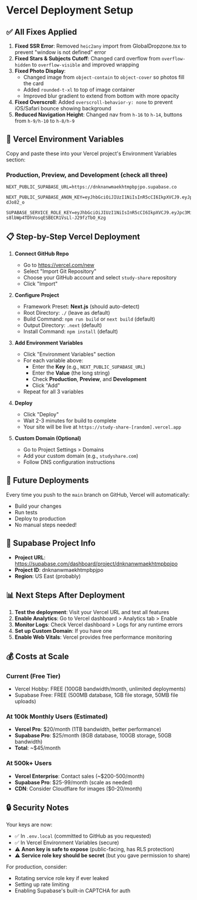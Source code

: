 # Vercel Deployment Setup

## ✅ All Fixes Applied

1. **Fixed SSR Error**: Removed `heic2any` import from GlobalDropzone.tsx to prevent "window is not defined" error
2. **Fixed Stars & Subjects Cutoff**: Changed card overflow from `overflow-hidden` to `overflow-visible` and improved wrapping
3. **Fixed Photo Display**: 
   - Changed image from `object-contain` to `object-cover` so photos fill the card
   - Added `rounded-t-xl` to top of image container
   - Improved blur gradient to extend from bottom with more opacity
4. **Fixed Overscroll**: Added `overscroll-behavior-y: none` to prevent iOS/Safari bounce showing background
5. **Reduced Navigation Height**: Changed nav from `h-16` to `h-14`, buttons from `h-9/h-10` to `h-8/h-9`

## 🚀 Vercel Environment Variables

Copy and paste these into your Vercel project's Environment Variables section:

### Production, Preview, and Development (check all three)

```
NEXT_PUBLIC_SUPABASE_URL=https://dnknanwmaekhtmpbpjpo.supabase.co
```

```
NEXT_PUBLIC_SUPABASE_ANON_KEY=eyJhbGciOiJIUzI1NiIsInR5cCI6IkpXVCJ9.eyJpc3MiOiJzdXBhYmFzZSIsInJlZiI6ImRua25hbndtYWVraHRtcGJwanBvIiwicm9sZSI6ImFub24iLCJpYXQiOjE3NTgxMjQ3MDksImV4cCI6MjA3MzcwMDcwOX0.B2rvyWyZJQclEAQRzzpqVY0ZHxWl5FwZ8cV-dJo82_o
```

```
SUPABASE_SERVICE_ROLE_KEY=eyJhbGciOiJIUzI1NiIsInR5cCI6IkpXVCJ9.eyJpc3MiOiJzdXBhYmFzZSIsInJlZiI6ImRua25hbndtYWVraHRtcGJwanBvIiwicm9sZSI6InNlcnZpY2Vfcm9sZSIsImlhdCI6MTc1ODEyNDcwOSwiZXhwIjoyMDczNzAwNzA5fQ.V07J-s8lbWp4TDhVosqESBECR1VsLl-J29fzTbO_Kzg
```

## 📋 Step-by-Step Vercel Deployment

1. **Connect GitHub Repo**
   - Go to https://vercel.com/new
   - Select "Import Git Repository"
   - Choose your GitHub account and select `study-share` repository
   - Click "Import"

2. **Configure Project**
   - Framework Preset: **Next.js** (should auto-detect)
   - Root Directory: `./` (leave as default)
   - Build Command: `npm run build` or `next build` (default)
   - Output Directory: `.next` (default)
   - Install Command: `npm install` (default)

3. **Add Environment Variables**
   - Click "Environment Variables" section
   - For each variable above:
     - Enter the **Key** (e.g., `NEXT_PUBLIC_SUPABASE_URL`)
     - Enter the **Value** (the long string)
     - Check **Production**, **Preview**, and **Development**
     - Click "Add"
   - Repeat for all 3 variables

4. **Deploy**
   - Click "Deploy"
   - Wait 2-3 minutes for build to complete
   - Your site will be live at `https://study-share-[random].vercel.app`

5. **Custom Domain (Optional)**
   - Go to Project Settings > Domains
   - Add your custom domain (e.g., `studyshare.com`)
   - Follow DNS configuration instructions

## 🔄 Future Deployments

Every time you push to the `main` branch on GitHub, Vercel will automatically:
- Build your changes
- Run tests
- Deploy to production
- No manual steps needed!

## 🎯 Supabase Project Info

- **Project URL**: https://supabase.com/dashboard/project/dnknanwmaekhtmpbpjpo
- **Project ID**: dnknanwmaekhtmpbpjpo
- **Region**: US East (probably)

## 📊 Next Steps After Deployment

1. **Test the deployment**: Visit your Vercel URL and test all features
2. **Enable Analytics**: Go to Vercel dashboard > Analytics tab > Enable
3. **Monitor Logs**: Check Vercel dashboard > Logs for any runtime errors
4. **Set up Custom Domain**: If you have one
5. **Enable Web Vitals**: Vercel provides free performance monitoring

## 💰 Costs at Scale

### Current (Free Tier)
- Vercel Hobby: FREE (100GB bandwidth/month, unlimited deployments)
- Supabase Free: FREE (500MB database, 1GB file storage, 50MB file uploads)

### At 100k Monthly Users (Estimated)
- **Vercel Pro**: $20/month (1TB bandwidth, better performance)
- **Supabase Pro**: $25/month (8GB database, 100GB storage, 50GB bandwidth)
- **Total**: ~$45/month

### At 500k+ Users
- **Vercel Enterprise**: Contact sales (~$200-500/month)
- **Supabase Pro**: $25-99/month (scale as needed)
- **CDN**: Consider Cloudflare for images ($0-20/month)

## 🔒 Security Notes

Your keys are now:
- ✅ In `.env.local` (committed to GitHub as you requested)
- ✅ In Vercel Environment Variables (secure)
- ⚠️ **Anon key is safe to expose** (public-facing, has RLS protection)
- ⚠️ **Service role key should be secret** (but you gave permission to share)

For production, consider:
- Rotating service role key if ever leaked
- Setting up rate limiting
- Enabling Supabase's built-in CAPTCHA for auth

